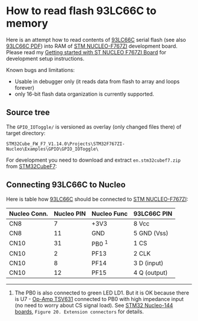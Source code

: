 # How to read flash 93LC66C to memory

Here is an attempt how to read contents
of [93LC66C] serial flash (see also [93LC66C PDF]) into RAM of
[STM NUCLEO-F767ZI] development board.
Please read my [Getting started with ST NUCLEO F767ZI Board]
for development setup instructions.

Known bugs and limitations:
* Usable in debugger only (it reads data from flash to array and loops forever)
* only 16-bit flash data organization is currently supported.

## Source tree

The `GPIO_IOToggle/` is versioned as overlay (only changed files there)
of target directory:

```
STM32Cube_FW_F7_V1.14.0\Projects\STM32F767ZI-Nucleo\Examples\GPIO\GPIO_IOToggle\ 
```

For development you need to download and
extract `en.stm32cubef7.zip` from [STM32CubeF7]:

## Connecting 93LC66C to Nucleo

Here is table how [93LC66C] should be connected to [STM NUCLEO-F767ZI]:

|Nucleo Conn.|Nucleo PIN|Nucleo Func|93LC66C PIN|
|------------|----------|-----------|-----------|
|CN8|7|+3V3|8 Vcc|
|CN8|11|GND|5 GND (Vss)|
|CN10|31|PB0 <sup>1</sup>|1 CS|
|CN10|2|PF13|2 CLK|
|CN10|8|PF14|3 D (input)|
|CN10|12|PF15|4 Q (output)|

-----
 1) The PB0 is also connected to green LED LD1.
    But it is OK because there is U7 -  [Op-Amp TSV631] connected to PB0 with high impedance
    input (no need to worry about CS signal load).
    See [STM32 Nucleo-144 boards], `Figure 20. Extension connectors` for details.


[93LC66C]: https://www.microchip.com/wwwproducts/en/93LC66C
[93LC66C PDF]: http://ww1.microchip.com/downloads/en/DeviceDoc/21795E.pdf
[STM NUCLEO-F767ZI]: https://www.st.com/content/st_com/en/products/evaluation-tools/product-evaluation-tools/mcu-eval-tools/stm32-mcu-eval-tools/stm32-mcu-nucleo/nucleo-f767zi.html
[Getting started with ST NUCLEO F767ZI Board]: https://github.com/hpaluch/hpaluch.github.io/wiki/Getting-started-with-ST-NUCLEO-F767ZI-Board
[STM32CubeF7]: https://www.st.com/en/embedded-software/stm32cubef7.html
[Op-Amp TSV631]: https://www.st.com/en/amplifiers-and-comparators/tsv631.html
[STM32 Nucleo-144 boards]: https://www.st.com/content/ccc/resource/technical/document/user_manual/group0/26/49/90/2e/33/0d/4a/da/DM00244518/files/DM00244518.pdf/jcr:content/translations/en.DM00244518.pdf
